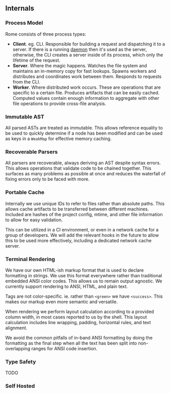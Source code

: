 ## Internals

### Process Model

Rome consists of three process types:

 - **Client**. eg. CLI. Responsible for building a request and dispatching it to a server. If there is a running [daemon](#daemon) then it's used as the server, otherwise, the CLI creates a server inside of its process, which only the lifetime of the request.
 - **Server**. Where the magic happens. Watches the file system and maintains an in-memory copy for fast lookups. Spawns workers and distributes and coordinates work between them. Responds to requests from the CLI.
 - **Worker**. Where distributed work occurs. These are operations that are specific to a certain file. Produces artifacts that can be easily cached. Computed values contain enough information to aggregate with other file operations to provide cross-file analysis.

### Immutable AST

All parsed ASTs are treated as immutable. This allows reference equality to be used to quickly determine if a node has been modified and can be used as keys in a `WeakMap` for effective memory caching.

### Recoverable Parsers

All parsers are recoverable, always deriving an AST despite syntax errors. This allows operations that validate code to be chained together. This surfaces as many problems as possible at once and reduces the waterfall of fixing errors only to be faced with more.

### Portable Cache

Internally we use unique IDs to refer to files rather than absolute paths. This allows cache artifacts to be transferred between different machines. Included are hashes of the project config, mtime, and other file information to allow for easy validation.

This can be utilized in a CI environment, or even in a network cache for a group of developers. We will add the relevant hooks in the future to allow this to be used more effectively, including a dedicated network cache server.

### Terminal Rendering

We have our own HTML-ish markup format that is used to declare formatting in strings. We use this format everywhere rather than traditional embedded ANSI color codes. This allows us to remain output agnostic. We currently support rendering to ANSI, HTML, and plain text.

Tags are not color-specific. ie. rather than `<green>` we have `<success>`. This makes our markup even more semantic and versatile.

When rendering we perform layout calculation according to a provided column width, in most cases reported to us by the shell. This layout calculation includes line wrapping, padding, horizontal rules, and text alignment.

We avoid the common pitfalls of in-band ANSI formatting by doing the formatting as the final step when all the text has been split into non-overlapping ranges for ANSI code insertion.

### Type Safety

TODO

### Self Hosted
